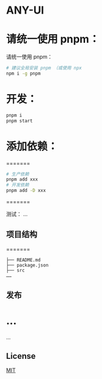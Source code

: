 # ANY-UI

# 请统一使用 pnpm：

请统一使用 pnpm：

```bash
# 建议全局安装 pnpm （或使用 npx
npm i -g pnpm
```

# 开发：

```bash
pnpm i
pnpm start
```

# 添加依赖：

=======

```bash
# 生产依赖
pnpm add xxx
# 开发依赖
pnpm add -D xxx
```

=======

测试：
...

## 项目结构

=======

```
├── README.md
├── package.json
├── src
……
```

## 发布

# ...

...

## License

[MIT](LICENSE)
